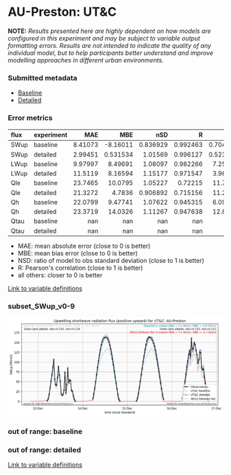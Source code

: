 # AU-Preston: UT&C

**NOTE:** *Results presented here are highly dependent on how models are configured in this experiment and may be subject to variable output formatting errors. Results are not intended to indicate the quality of any individual model, but to help participants better understand and improve modelling approaches in different urban environments.*

### Submitted metadata

- [Baseline](UT&C_AU-Preston_baseline_attrs.md)
- [Detailed](UT&C_AU-Preston_detailed_attrs.md)

### Error metrics

| flux   | experiment   |       MAE |        MBE |        nSD |          R |        5th |      95th |      RMSE |       cRMSE |       AMBE |       1-nSD |          1-R |   nSkewness |   nKurtosis |     Overlap |
|:-------|:-------------|----------:|-----------:|-----------:|-----------:|-----------:|----------:|----------:|------------:|-----------:|------------:|-------------:|------------:|------------:|------------:|
| SWup   | baseline     |   8.41073 |  -8.16011  |   0.836929 |   0.992463 |   0.704078 |  25.5913  |  12.3166  |   0.198009  |   8.16011  |   0.163071  |   0.00753662 |   0.126941  |   0.256641  |   0.0874898 |
| SWup   | detailed     |   2.99451 |   0.531534 |   1.01569  |   0.996127 |   0.523351 |   1.70439 |   4.23035 |   0.0900764 |   0.531534 |   0.0156953 |   0.00387293 |   0.0222599 |   0.051062  |   0.0637761 |
| LWup   | baseline     |   9.97997 |   8.49691  |   1.08097  |   0.982266 |   7.25186  |  18.7629  |  12.3083  |   0.211884  |   8.49691  |   0.0809685 |   0.0177336  |   0.122758  |   0.224668  |   0.10427   |
| LWup   | detailed     |  11.5119  |   8.16594  |   1.15177  |   0.971547 |   3.96328  |  25.2257  |  14.9377  |   0.29762   |   8.16594  |   0.151772  |   0.0284529  |   0.134461  |   0.25134   |   0.0823881 |
| Qle    | baseline     |  23.7465  |  10.0795   |   1.05227  |   0.72215  |  11.7422   |  28.9792  |  38.7536  |   0.766471  |  10.0795   |   0.0522674 |   0.27785    |   0.162087  |   0.66234   |   0.229066  |
| Qle    | detailed     |  21.3272  |   4.7836   |   0.906892 |   0.715156 |  11.2148   |   4.58816 |  35.7066  |   0.724786  |   4.7836   |   0.0931092 |   0.284844   |   0.148535  |   0.606989  |   0.249995  |
| Qh     | baseline     |  22.0799  |   9.47741  |   1.07622  |   0.945315 |   6.09783  |  24.8666  |  33.617   |   0.351448  |   9.47741  |   0.0762201 |   0.054685   |   0.0285162 |   0.0223433 |   0.108229  |
| Qh     | detailed     |  23.3719  |  14.0326   |   1.11267  |   0.947638 |  12.8316   |  43.9072  |  35.85    |   0.359469  |  14.0326   |   0.112669  |   0.0523622  |   0.0191308 |   0.0613509 |   0.122973  |
| Qtau   | baseline     | nan       | nan        | nan        | nan        | nan        | nan       | nan       | nan         | nan        | nan         | nan          | nan         | nan         | nan         |
| Qtau   | detailed     | nan       | nan        | nan        | nan        | nan        | nan       | nan       | nan         | nan        | nan         | nan          | nan         | nan         | nan         |

 - MAE: mean absolute error (close to 0 is better)
 - MBE: mean bias error (close to 0 is better)
 - NSD: ratio of model to obs standard deviation (close to 1 is better)
 - R: Pearson's correlation (close to 1 is better)
 - all others: closer to 0 is better

[Link to variable definitions](../modelattrs/variable_definitions.md)

### <a name="subset_swup_v0-9"></a>subset_SWup_v0-9
[![UT&C_AU-Preston_subset_SWup_v0-9.png](UT&C_AU-Preston_subset_SWup_v0-9.png)](UT&C_AU-Preston_subset_SWup_v0-9.png)

### out of range: baseline


### out of range: detailed



[Link to variable definitions](../modelattrs/variable_definitions.md)

